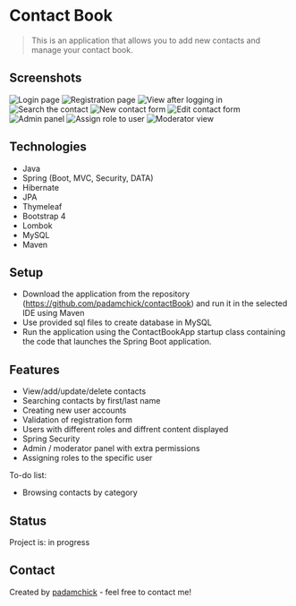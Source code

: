 # Contact Book

> This is an application that allows you to add new contacts and manage your contact book. 


## Screenshots
![Login page](https://i.imgur.com/5FplzGO.jpg)
![Registration page](https://i.imgur.com/hb7ma3m.jpg)
![View after logging in](https://i.imgur.com/AmSCazt.jpg)
![Search the contact](https://i.imgur.com/i5b5up9.jpg)
![New contact form](https://i.imgur.com/xcoMoRg.jpg)
![Edit contact form](https://i.imgur.com/t5TCSeY.jpg)
![Admin panel](https://i.imgur.com/MJNqv9X.jpg)
![Assign role to user](https://i.imgur.com/7csCWyt.jpg)
![Moderator view](https://i.imgur.com/0bBTS9j.jpg)

## Technologies
* Java
* Spring (Boot, MVC, Security, DATA)
* Hibernate
* JPA
* Thymeleaf
* Bootstrap 4
* Lombok
* MySQL
* Maven

## Setup
* Download the application from the repository (https://github.com/padamchick/contactBook) and run it in the selected IDE using Maven
* Use provided sql files to create database in MySQL
* Run the application using the ContactBookApp startup class containing the code that launches the Spring Boot application.

## Features
* View/add/update/delete contacts
* Searching contacts by first/last name
* Creating new user accounts
* Validation of registration form
* Users with different roles and diffrent content displayed
* Spring Security
* Admin / moderator panel with extra permissions
* Assigning roles to the specific user

To-do list:
* Browsing contacts by category

## Status
Project is: in progress

## Contact
Created by [padamchick](https://github.com/padamchick) - feel free to contact me!
